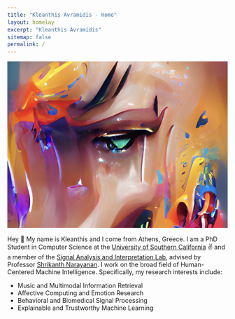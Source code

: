 ```yaml
---
title: "Kleanthis Avramidis - Home"
layout: homelay
excerpt: "Kleanthis Avramidis"
sitemap: false
permalink: /
---
```


<p align="center">
  <img src="images/emotions.png"
     alt="emotions"
     style="float: center" width="600" height="380" />
</p>

Hey :wave: My name is Kleanthis and I come from Athens, Greece. I am a PhD Student in Computer Science at the [University of Southern California](https://www.usc.edu/) :v: and a member of the [Signal Analysis and Interpretation Lab](https://sail.usc.edu/), advised by Professor [Shrikanth Narayanan](https://sail.usc.edu/people/shri.html). I work on the broad field of Human-Centered Machine Intelligence. Specifically, my research interests include:

* Music and Multimodal Information Retrieval
* Affective Computing and Emotion Research
* Behavioral and Biomedical Signal Processing
* Explainable and Trustworthy Machine Learning
